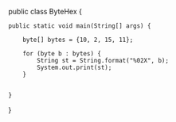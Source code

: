 public class ByteHex {

    public static void main(String[] args) {

        byte[] bytes = {10, 2, 15, 11};

        for (byte b : bytes) {
            String st = String.format("%02X", b);
            System.out.print(st);
        }


    }
}
